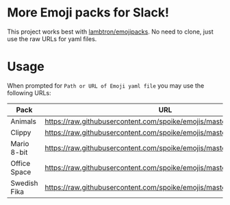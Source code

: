 # More Emoji packs for Slack!

This project works best with [lambtron/emojipacks](https://github.com/lambtron/emojipacks).
No need to clone, just use the raw URLs for yaml files.

# Usage

When prompted for `Path or URL of Emoji yaml file` you may use the following URLs:

| Pack         | URL                                                                     |
| ------------ | ----------------------------------------------------------------------- |
| Animals      | https://raw.githubusercontent.com/spoike/emojis/master/animals.yaml     |
| Clippy       | https://raw.githubusercontent.com/spoike/emojis/master/clippy.yaml      |
| Mario 8-bit  | https://raw.githubusercontent.com/spoike/emojis/master/mario-8bit.yaml  |
| Office Space | https://raw.githubusercontent.com/spoike/emojis/master/officespace.yaml |
| Swedish Fika | https://raw.githubusercontent.com/spoike/emojis/master/fika.yaml        |
